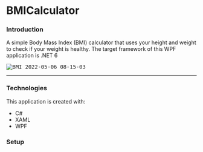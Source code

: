 # BMICalculator
### Introduction
A simple Body Mass Index (BMI) calculator that uses your height and weight to check if your weight is healthy. The target framework of this WPF application is .NET 6

<kbd>![BMI 2022-05-06 08-15-03](https://user-images.githubusercontent.com/65626254/167086218-a849ee5d-c817-4e59-b478-f491942f0a52.gif)</kbd>
___
### Technologies
This application is created with:
- C#
- XAML
- WPF

### Setup

